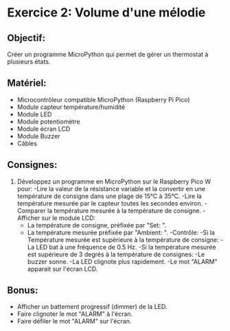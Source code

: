 # Exercice 2: Volume d'une mélodie
## Objectif: 
Créer un programme MicroPython qui permet de gérer un thermostat à plusieurs états.
## Matériel:
- Microcontrôleur compatible MicroPython (Raspberry Pi Pico)
- Module capteur température/humidité
- Module LED
- Module potentiomètre
- Module écran LCD
- Module Buzzer
- Câbles
## Consignes:

1. Développez un programme en MicroPython sur le Raspberry Pico W pour:
   -Lire la valeur de la résistance variable et la convertir en une température de consigne dans une plage de 15°C à 35°C.
   -Lire la température mesurée par le capteur toutes les secondes environ.
   -Comparer la température mesurée à la température de consigne.
   -Afficher sur le module LCD:
   - La température de consigne, préfixée par "Set: ".
   - La température mesurée préfixée par "Ambient: ".
   -Contrôle:
   -Si la Température mesurée est supérieure à la température de consigne:
   -La LED bat à une fréquence de 0.5 Hz.
   -Si la température mesurée est supérieure de 3 degrés à la température de consignes:
   -Le buzzer sonne.
   -La LED clignote plus rapidement.
   -Le mot "ALARM" apparait sur l'écran LCD.

## Bonus:
- Afficher un battement progressif (dimmer) de la LED.
- Faire clignoter le mot "ALARM" à l'écran.
- Faire défiler le mot "ALARM" sur l'écran.

